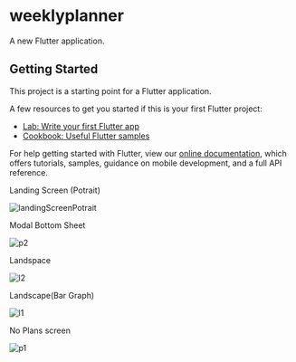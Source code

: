 # weeklyplanner

A new Flutter application.

## Getting Started

This project is a starting point for a Flutter application.

A few resources to get you started if this is your first Flutter project:

- [Lab: Write your first Flutter app](https://flutter.dev/docs/get-started/codelab)
- [Cookbook: Useful Flutter samples](https://flutter.dev/docs/cookbook)

For help getting started with Flutter, view our
[online documentation](https://flutter.dev/docs), which offers tutorials,
samples, guidance on mobile development, and a full API reference.

Landing Screen (Potrait)

![landingScreenPotrait](https://user-images.githubusercontent.com/52540948/83878249-7845f500-a759-11ea-806f-05e4b93a23c6.png)

Modal Bottom Sheet

![p2](https://user-images.githubusercontent.com/52540948/83878371-b511ec00-a759-11ea-969a-355b0ecf42dd.png)

Landspace 

![l2](https://user-images.githubusercontent.com/52540948/83878561-f7d3c400-a759-11ea-8a1f-1e60ef8484f1.png)

Landscape(Bar Graph)

![l1](https://user-images.githubusercontent.com/52540948/83878676-26ea3580-a75a-11ea-9b36-95617e2a349c.png)

No Plans screen

![p1](https://user-images.githubusercontent.com/52540948/83878820-54cf7a00-a75a-11ea-8fa1-f0f2b74e6a9e.png)



